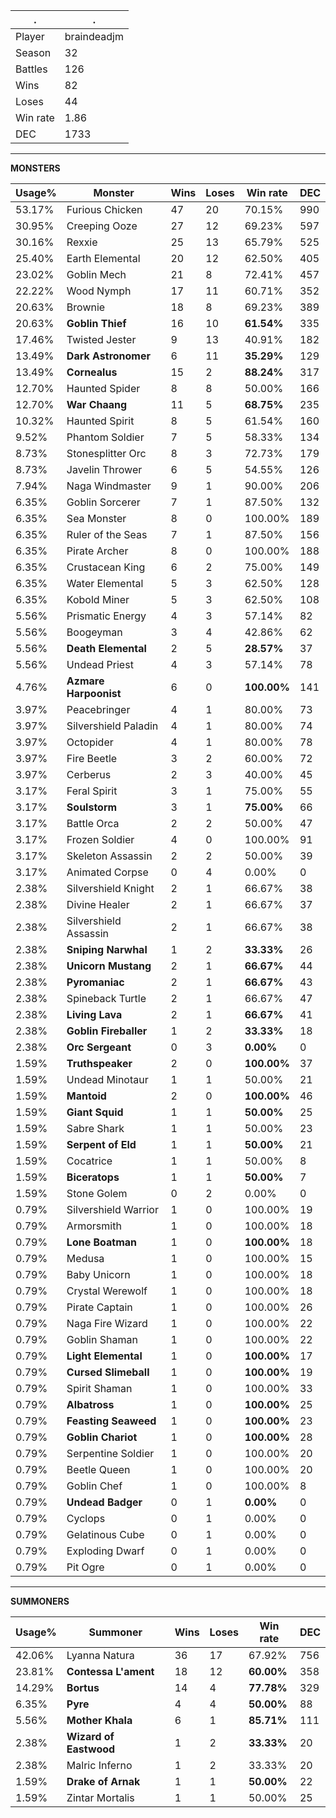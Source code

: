 .|.
|-|-
Player|braindeadjm
Season|32
Battles|126
Wins|82
Loses|44
Win rate|1.86
DEC|1733

---
**MONSTERS**

Usage%|Monster|Wins|Loses|Win rate|DEC|
-|-|-|-|-|-|
53.17%|Furious Chicken|47|20|70.15%|990|
30.95%|Creeping Ooze|27|12|69.23%|597|
30.16%|Rexxie|25|13|65.79%|525|
25.40%|Earth Elemental|20|12|62.50%|405|
23.02%|Goblin Mech|21|8|72.41%|457|
22.22%|Wood Nymph|17|11|60.71%|352|
20.63%|Brownie|18|8|69.23%|389|
20.63%|**Goblin Thief**|16|10|**61.54%**|335|
17.46%|Twisted Jester|9|13|40.91%|182|
13.49%|**Dark Astronomer**|6|11|**35.29%**|129|
13.49%|**Cornealus**|15|2|**88.24%**|317|
12.70%|Haunted Spider|8|8|50.00%|166|
12.70%|**War Chaang**|11|5|**68.75%**|235|
10.32%|Haunted Spirit|8|5|61.54%|160|
9.52%|Phantom Soldier|7|5|58.33%|134|
8.73%|Stonesplitter Orc|8|3|72.73%|179|
8.73%|Javelin Thrower|6|5|54.55%|126|
7.94%|Naga Windmaster|9|1|90.00%|206|
6.35%|Goblin Sorcerer|7|1|87.50%|132|
6.35%|Sea Monster|8|0|100.00%|189|
6.35%|Ruler of the Seas|7|1|87.50%|156|
6.35%|Pirate Archer|8|0|100.00%|188|
6.35%|Crustacean King|6|2|75.00%|149|
6.35%|Water Elemental|5|3|62.50%|128|
6.35%|Kobold Miner|5|3|62.50%|108|
5.56%|Prismatic Energy|4|3|57.14%|82|
5.56%|Boogeyman|3|4|42.86%|62|
5.56%|**Death Elemental**|2|5|**28.57%**|37|
5.56%|Undead Priest|4|3|57.14%|78|
4.76%|**Azmare Harpoonist**|6|0|**100.00%**|141|
3.97%|Peacebringer|4|1|80.00%|73|
3.97%|Silvershield Paladin|4|1|80.00%|74|
3.97%|Octopider|4|1|80.00%|78|
3.97%|Fire Beetle|3|2|60.00%|72|
3.97%|Cerberus|2|3|40.00%|45|
3.17%|Feral Spirit|3|1|75.00%|55|
3.17%|**Soulstorm**|3|1|**75.00%**|66|
3.17%|Battle Orca|2|2|50.00%|47|
3.17%|Frozen Soldier|4|0|100.00%|91|
3.17%|Skeleton Assassin|2|2|50.00%|39|
3.17%|Animated Corpse|0|4|0.00%|0|
2.38%|Silvershield Knight|2|1|66.67%|38|
2.38%|Divine Healer|2|1|66.67%|37|
2.38%|Silvershield Assassin|2|1|66.67%|38|
2.38%|**Sniping Narwhal**|1|2|**33.33%**|26|
2.38%|**Unicorn Mustang**|2|1|**66.67%**|44|
2.38%|**Pyromaniac**|2|1|**66.67%**|43|
2.38%|Spineback Turtle|2|1|66.67%|47|
2.38%|**Living Lava**|2|1|**66.67%**|41|
2.38%|**Goblin Fireballer**|1|2|**33.33%**|18|
2.38%|**Orc Sergeant**|0|3|**0.00%**|0|
1.59%|**Truthspeaker**|2|0|**100.00%**|37|
1.59%|Undead Minotaur|1|1|50.00%|21|
1.59%|**Mantoid**|2|0|**100.00%**|46|
1.59%|**Giant Squid**|1|1|**50.00%**|25|
1.59%|Sabre Shark|1|1|50.00%|23|
1.59%|**Serpent of Eld**|1|1|**50.00%**|21|
1.59%|Cocatrice|1|1|50.00%|8|
1.59%|**Biceratops**|1|1|**50.00%**|7|
1.59%|Stone Golem|0|2|0.00%|0|
0.79%|Silvershield Warrior|1|0|100.00%|19|
0.79%|Armorsmith|1|0|100.00%|18|
0.79%|**Lone Boatman**|1|0|**100.00%**|18|
0.79%|Medusa|1|0|100.00%|15|
0.79%|Baby Unicorn|1|0|100.00%|18|
0.79%|Crystal Werewolf|1|0|100.00%|18|
0.79%|Pirate Captain|1|0|100.00%|26|
0.79%|Naga Fire Wizard|1|0|100.00%|22|
0.79%|Goblin Shaman|1|0|100.00%|22|
0.79%|**Light Elemental**|1|0|**100.00%**|17|
0.79%|**Cursed Slimeball**|1|0|**100.00%**|19|
0.79%|Spirit Shaman|1|0|100.00%|33|
0.79%|**Albatross**|1|0|**100.00%**|25|
0.79%|**Feasting Seaweed**|1|0|**100.00%**|23|
0.79%|**Goblin Chariot**|1|0|**100.00%**|28|
0.79%|Serpentine Soldier|1|0|100.00%|20|
0.79%|Beetle Queen|1|0|100.00%|20|
0.79%|Goblin Chef|1|0|100.00%|8|
0.79%|**Undead Badger**|0|1|**0.00%**|0|
0.79%|Cyclops|0|1|0.00%|0|
0.79%|Gelatinous Cube|0|1|0.00%|0|
0.79%|Exploding Dwarf|0|1|0.00%|0|
0.79%|Pit Ogre|0|1|0.00%|0|

---
**SUMMONERS**

Usage%|Summoner|Wins|Loses|Win rate|DEC|
-|-|-|-|-|-|
42.06%|Lyanna Natura|36|17|67.92%|756|
23.81%|**Contessa L'ament**|18|12|**60.00%**|358|
14.29%|**Bortus**|14|4|**77.78%**|329|
6.35%|**Pyre**|4|4|**50.00%**|88|
5.56%|**Mother Khala**|6|1|**85.71%**|111|
2.38%|**Wizard of Eastwood**|1|2|**33.33%**|20|
2.38%|Malric Inferno|1|2|33.33%|20|
1.59%|**Drake of Arnak**|1|1|**50.00%**|22|
1.59%|Zintar Mortalis|1|1|50.00%|25|
